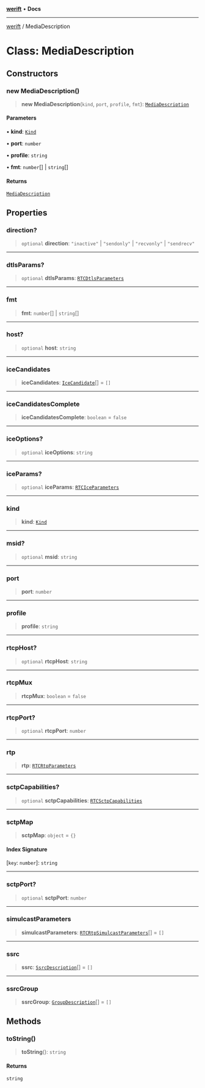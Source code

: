 [**werift**](../README.md) • **Docs**

***

[werift](../globals.md) / MediaDescription

# Class: MediaDescription

## Constructors

### new MediaDescription()

> **new MediaDescription**(`kind`, `port`, `profile`, `fmt`): [`MediaDescription`](MediaDescription.md)

#### Parameters

• **kind**: [`Kind`](../type-aliases/Kind.md)

• **port**: `number`

• **profile**: `string`

• **fmt**: `number`[] \| `string`[]

#### Returns

[`MediaDescription`](MediaDescription.md)

## Properties

### direction?

> `optional` **direction**: `"inactive"` \| `"sendonly"` \| `"recvonly"` \| `"sendrecv"`

***

### dtlsParams?

> `optional` **dtlsParams**: [`RTCDtlsParameters`](RTCDtlsParameters.md)

***

### fmt

> **fmt**: `number`[] \| `string`[]

***

### host?

> `optional` **host**: `string`

***

### iceCandidates

> **iceCandidates**: [`IceCandidate`](IceCandidate.md)[] = `[]`

***

### iceCandidatesComplete

> **iceCandidatesComplete**: `boolean` = `false`

***

### iceOptions?

> `optional` **iceOptions**: `string`

***

### iceParams?

> `optional` **iceParams**: [`RTCIceParameters`](RTCIceParameters.md)

***

### kind

> **kind**: [`Kind`](../type-aliases/Kind.md)

***

### msid?

> `optional` **msid**: `string`

***

### port

> **port**: `number`

***

### profile

> **profile**: `string`

***

### rtcpHost?

> `optional` **rtcpHost**: `string`

***

### rtcpMux

> **rtcpMux**: `boolean` = `false`

***

### rtcpPort?

> `optional` **rtcpPort**: `number`

***

### rtp

> **rtp**: [`RTCRtpParameters`](../interfaces/RTCRtpParameters.md)

***

### sctpCapabilities?

> `optional` **sctpCapabilities**: [`RTCSctpCapabilities`](RTCSctpCapabilities.md)

***

### sctpMap

> **sctpMap**: `object` = `{}`

#### Index Signature

 \[`key`: `number`\]: `string`

***

### sctpPort?

> `optional` **sctpPort**: `number`

***

### simulcastParameters

> **simulcastParameters**: [`RTCRtpSimulcastParameters`](RTCRtpSimulcastParameters.md)[] = `[]`

***

### ssrc

> **ssrc**: [`SsrcDescription`](SsrcDescription.md)[] = `[]`

***

### ssrcGroup

> **ssrcGroup**: [`GroupDescription`](GroupDescription.md)[] = `[]`

## Methods

### toString()

> **toString**(): `string`

#### Returns

`string`
